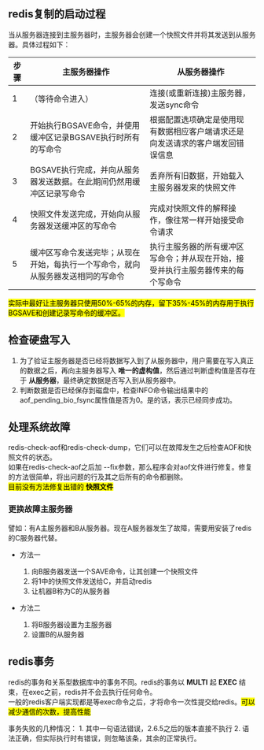 ## redis复制的启动过程
当从服务器连接到主服务器时，主服务器会创建一个快照文件并将其发送到从服务器。具体过程如下：  

步骤  |  主服务器操作  |  从服务器操作 
----- | ------ | -------
1 | （等待命令进入） | 连接(或重新连接)主服务器，发送sync命令
2 |开始执行BGSAVE命令，并使用缓冲区记录BGSAVE执行时所有的写命令 |根据配置选项确定是使用现有数据相应客户端请求还是向发送请求的客户端发回错误信息
3 | BGSAVE执行完成，并向从服务器发送数据。在此期间仍然用缓冲区记录写命令 | 丢弃所有旧数据，开始载入主服务器发来的快照文件
4 | 快照文件发送完成，开始向从服务器发送缓冲区的写命令 | 完成对快照文件的解释操作，像往常一样开始接受命令请求
5 | 缓冲区写命令发送完毕；从现在开始，每执行一个写命令，就向从服务器发送相同的写命令 | 执行主服务器的所有缓冲区写命令；并从现在开始，接受并执行主服务器传来的每个写命令

<mark>实际中最好让主服务器只使用50%-65%的内存，留下35%-45%的内存用于执行BGSAVE和创建记录写命令的缓冲区。<mark>

## 检查硬盘写入
1. 为了验证主服务器是否已经将数据写入到了从服务器中，用户需要在写入真正的数据之后，再向主服务器写入 **唯一的虚构值**，然后通过判断虚构值是否存在于 **从服务器**，最终确定数据是否写入到从服务器中。 
2. 判断数据是否已经保存到磁盘中，检查INFO命令输出结果中的aof_pending_bio_fsync属性值是否为0。是的话，表示已经同步成功。

## 处理系统故障
redis-check-aof和redis-check-dump，它们可以在故障发生之后检查AOF和快照文件的状态。  
如果在redis-check-aof之后加 --fix参数，那么程序会对aof文件进行修复。修复的方法很简单，将出问题的行及其之后所有的命令都删除。  
<mark>目前没有方法修复出错的 **快照文件** <mark>
### 更换故障主服务器
譬如：有A主服务器和B从服务器。现在A服务器发生了故障，需要用安装了redis的C服务器代替。  

* 方法一  
	1. 向B服务器发送一个SAVE命令，让其创建一个快照文件
	2. 将1中的快照文件发送给C，并启动redis
	3. 让机器B称为C的从服务器

* 方法二
	1. 将B服务器设置为主服务器
	2. 设置B的从服务器
 
## redis事务
redis的事务和关系型数据库中的事务不同。redis的事务以 **MULTI** 起 **EXEC** 结束，在exec之前，redis并不会去执行任何命令。  
一般的redis客户端实现都是等exec命令之后，才将命令一次性提交给redis。<mark>可以减少通信的次数，提高性能<mark>  

事务失败的几种情况：
	1. 其中一句语法错误，2.6.5之后的版本直接不执行
	2. 语法正确，但实际执行时有错误，则忽略该条，其余的正常执行。